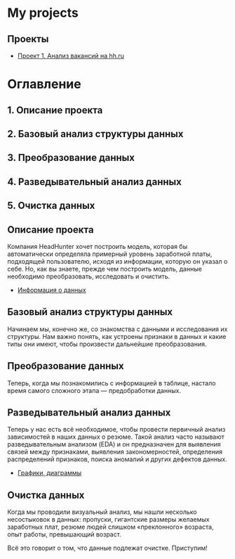 # My projects
## Проекты
* [Проект 1. Анализ вакансий на hh.ru]()
 # Оглавление
## 1. Описание проекта
## 2. Базовый анализ структуры данных
## 3. Преобразование данных
## 4. Разведывательный анализ данных
## 5. Очистка данных



   ## Описание проекта

Компания HeadHunter хочет построить модель, которая бы автоматически определяла примерный уровень заработной платы, подходящей пользователю, исходя из информации, которую он указал о себе. Но, как вы знаете, прежде чем построить модель, данные необходимо преобразовать, исследовать и очистить.
* [Информация о данных](https://drive.google.com/drive/folders/19PACn9LdnjJqKmJhmA4E3rXKuakyAMjT)

## Базовый анализ структуры данных

Начинаем мы, конечно же, со знакомства с данными и исследования их структуры. Нам важно понять, как устроены признаки в данных и какие типы они имеют, чтобы произвести дальнейшие преобразования.


  ## Преобразование данных

Теперь, когда мы познакомились с информацией в таблице, настало время самого сложного этапа — предобработки данных.


  ## Разведывательный анализ данных

Теперь у нас есть всё необходимое, чтобы провести первичный анализ зависимостей в наших данных о резюме. Такой анализ часто называют разведывательным анализом (EDA) и он предназначен для выявления связей между признаками, выявления закономерностей, определения распределений признаков, поиска аномалий и других дефектов данных.
* [Графики, диаграммы](https://drive.google.com/drive/folders/1uoXMTtfjo84RAmo4LdI7fVuin4pTIWwj)


## Очистка данных

Когда мы проводили визуальный анализ, мы нашли несколько несостыковок в данных: пропуски, гигантские размеры желаемых заработных плат, резюме людей слишком «преклонного» возраста, опыт работы, превышающий возраст.

Всё это говорит о том, что данные подлежат очистке. Приступим!
